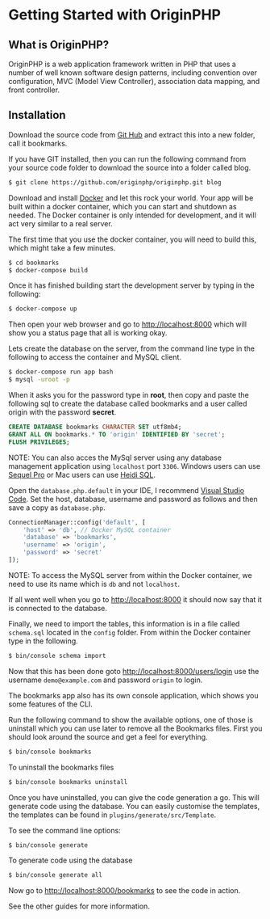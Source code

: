 # Getting Started with OriginPHP

## What is OriginPHP?

OriginPHP is a web application framework written in PHP that uses a number of well known software design patterns, including convention over configuration, MVC (Model View Controller), association data mapping, and front controller.

## Installation

Download the source code from [Git Hub](https://github.com/originphp/originphp) and extract this into a new folder, call it bookmarks.

If you have GIT installed, then you can run the following command from your source code folder to download the source into a folder called blog.

```bash
$ git clone https://github.com/originphp/originphp.git blog
```

Download and install [Docker](https://www.docker.com/products/docker-desktop) and let this rock your world. Your app will be built within a docker container, which you can start and shutdown as needed. The Docker container is only intended for development, and it will act very similar to a real server.

The first time that you use the docker container, you will need to build this, which might take a few minutes.

```bash
$ cd bookmarks
$ docker-compose build
```

Once it has finished building start the development server by typing in the following:

```bash
$ docker-compose up
```

Then open your web browser and go to [http://localhost:8000](http://localhost:8000)  which will show you a status page that all is working okay.

Lets create the database on the server, from the command line type in the following to access the container and MySQL client.

```bash
$ docker-compose run app bash
$ mysql -uroot -p
```

When it asks you for the password type in **root**, then copy and paste the following sql to create the database called bookmarks and a user called origin with the password **secret**.

```sql
CREATE DATABASE bookmarks CHARACTER SET utf8mb4;
GRANT ALL ON bookmarks.* TO 'origin' IDENTIFIED BY 'secret';
FLUSH PRIVILEGES;
```

NOTE: You can also acces the MySql server using any database management application using `localhost` port `3306`. Windows users can use [Sequel Pro](https://www.sequelpro.com/) or Mac users can use [Heidi SQL](https://www.heidisql.com/).

Open the `database.php.default` in your IDE, I recommend [Visual Studio Code](https://code.visualstudio.com/). Set the host, database, username and password as follows and then save a copy as `database.php`.

```php
ConnectionManager::config('default', [
    'host' => 'db', // Docker MySQL container
    'database' => 'bookmarks',
    'username' => 'origin',
    'password' => 'secret'
]);
```
NOTE: To access the MySQL server from within the Docker container, we need to use its name which is `db` and not `localhost`.

If all went well when you go to [http://localhost:8000](http://localhost:8000)  it should now say that it is connected to the database.

Finally, we need to import the tables, this information is in a file called `schema.sql` located in the `config` folder. From within the Docker container type in the following.

```bash
$ bin/console schema import
```

Now that this has been done  goto [http://localhost:8000/users/login](http://localhost:8000/users/login) use the username `demo@example.com` and password `origin` to login.

The bookmarks app also has its own console application, which shows you some features of the CLI.

Run the following command to show the available options, one of those is uninstall which you can use later to remove all the Bookmarks files. First you should look around the source and get a feel for everything.

```bash
$ bin/console bookmarks
```

To uninstall the bookmarks files

```bash
$ bin/console bookmarks uninstall
```

Once you have uninstalled, you can give the code generation a go. This will generate code using the database. You can easily customise the templates, the templates can be found in `plugins/generate/src/Template`. 

To see the command line options:
```bash
$ bin/console generate
```
To generate code using the database

```bash
$ bin/console generate all
```

Now go to [http://localhost:8000/bookmarks](http://localhost:8000/bookmarks) to see the code in action.

See the other guides for more information.